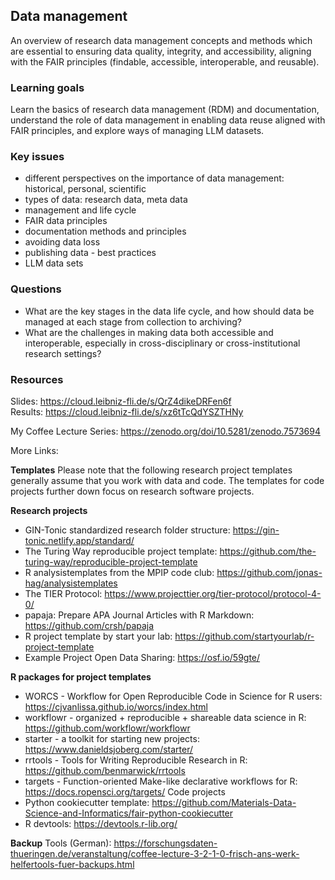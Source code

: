 ## Data management
An overview of research data management concepts and methods which are essential to ensuring data quality, integrity, and accessibility, aligning with the FAIR principles (findable, accessible, interoperable, and reusable).

### Learning goals
Learn the basics of research data management (RDM) and documentation, understand the role of data management in enabling data reuse aligned with FAIR principles, and explore ways of managing LLM datasets.

### Key issues
+ different perspectives on the importance of data management: historical, personal, scientific
+ types of data: research data, meta data
+ management and life cycle
+ FAIR data principles
+ documentation methods and principles
+ avoiding data loss
+ publishing data - best practices
+ LLM data sets

### Questions
+ What are the key stages in the data life cycle, and how should data be managed at each stage from collection to archiving?
+ What are the challenges in making data both accessible and interoperable, especially in cross-disciplinary or cross-institutional research settings?

### Resources

Slides: https://cloud.leibniz-fli.de/s/QrZ4dikeDRFen6f  
Results: https://cloud.leibniz-fli.de/s/xz6tTcQdYSZTHNy

My Coffee Lecture Series: https://zenodo.org/doi/10.5281/zenodo.7573694

More Links:

**Templates**
Please note that the following research project templates generally assume that you work with data and code. The templates for code projects further down focus on research software projects.

**Research projects**
* GIN-Tonic standardized research folder structure: https://gin-tonic.netlify.app/standard/  
*	The Turing Way reproducible project template: https://github.com/the-turing-way/reproducible-project-template 
*	R analysistemplates from the MPIP code club: https://github.com/jonas-hag/analysistemplates 
*	The TIER Protocol: https://www.projecttier.org/tier-protocol/protocol-4-0/
*	papaja: Prepare APA Journal Articles with R Markdown: https://github.com/crsh/papaja 
*	R project template by start your lab: https://github.com/startyourlab/r-project-template 
* Example Project Open Data Sharing: https://osf.io/59gte/
  
**R packages for project templates**
* WORCS - Workflow for Open Reproducible Code in Science for R users: https://cjvanlissa.github.io/worcs/index.html 
*	workflowr - organized + reproducible + shareable data science in R: https://github.com/workflowr/workflowr 
*	starter - a toolkit for starting new projects: https://www.danieldsjoberg.com/starter/ 
*	rrtools - Tools for Writing Reproducible Research in R: https://github.com/benmarwick/rrtools 
*	targets - Function-oriented Make-like declarative workflows for R: https://docs.ropensci.org/targets/ 
Code projects
*	Python cookiecutter template: https://github.com/Materials-Data-Science-and-Informatics/fair-python-cookiecutter
*	R devtools: https://devtools.r-lib.org/

**Backup** Tools (German): https://forschungsdaten-thueringen.de/veranstaltung/coffee-lecture-3-2-1-0-frisch-ans-werk-helfertools-fuer-backups.html

